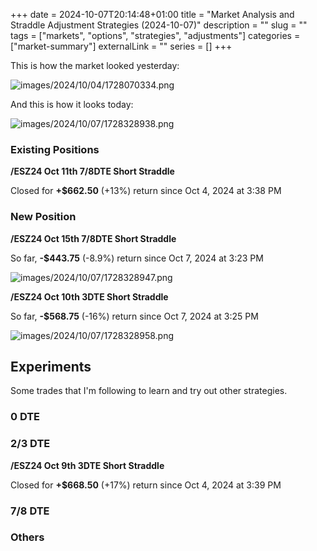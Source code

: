 +++ 
date = 2024-10-07T20:14:48+01:00
title = "Market Analysis and Straddle Adjustment Strategies (2024-10-07)"
description = ""
slug = ""
tags = ["markets", "options", "strategies", "adjustments"]
categories = ["market-summary"]
externalLink = ""
series = []
+++

This is how the market looked yesterday:

![images/2024/10/04/1728070334.png](/images/2024/10/04/1728070334.png)

And this is how it looks today:

![images/2024/10/07/1728328938.png](/images/2024/10/07/1728328938.png)

### Existing Positions

**/ESZ24 Oct 11th 7/8DTE Short Straddle**

Closed for **+$662.50** (+13%) return since Oct 4, 2024 at 3:38 PM

### New Position

**/ESZ24 Oct 15th 7/8DTE Short Straddle**

So far, **-$443.75** (-8.9%) return since Oct 7, 2024 at 3:23 PM

![images/2024/10/07/1728328947.png](/images/2024/10/07/1728328947.png)

**/ESZ24 Oct 10th 3DTE Short Straddle**

So far, **-$568.75** (-16%) return since Oct 7, 2024 at 3:25 PM

![images/2024/10/07/1728328958.png](/images/2024/10/07/1728328958.png)

## Experiments

Some trades that I'm following to learn and try out other strategies.

### 0 DTE


### 2/3 DTE

**/ESZ24 Oct 9th 3DTE Short Straddle**

Closed for **+$668.50** (+17%) return since Oct 4, 2024 at 3:39 PM

### 7/8 DTE


### Others
